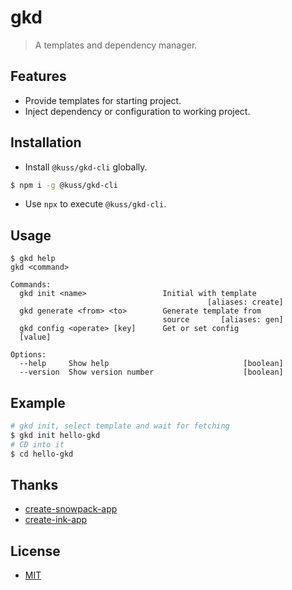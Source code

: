 # gkd

> A templates and dependency manager.

## Features

- Provide templates for starting project.
- Inject dependency or configuration to working project.

## Installation

- Install `@kuss/gkd-cli` globally.
```sh
$ npm i -g @kuss/gkd-cli
```

- Use `npx` to execute `@kuss/gkd-cli`.

## Usage

```shell
$ gkd help
gkd <command>

Commands:
  gkd init <name>                 Initial with template
                                            [aliases: create]
  gkd generate <from> <to>        Generate template from
                                  source       [aliases: gen]
  gkd config <operate> [key]      Get or set config
  [value]

Options:
  --help     Show help                              [boolean]
  --version  Show version number                    [boolean]
```

## Example

```sh
# gkd init, select template and wait for fetching
$ gkd init hello-gkd
# CD into it
$ cd hello-gkd
```
## Thanks

- [create-snowpack-app](https://github.com/pikapkg/create-snowpack-app)
- [create-ink-app](https://github.com/vadimdemedes/create-ink-app)

## License

- [MIT](LICENSE)
